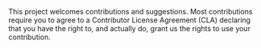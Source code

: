 This project welcomes contributions and suggestions. Most contributions require you to agree to a Contributor License Agreement (CLA) declaring that you have the right to, and actually do, grant us the rights to use your contribution. 
